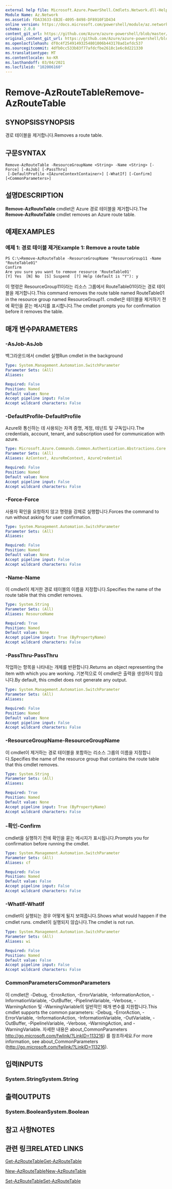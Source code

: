 ```yaml
---
external help file: Microsoft.Azure.PowerShell.Cmdlets.Network.dll-Help.xml
Module Name: Az.Network
ms.assetid: FDA33633-EB2E-4095-8498-DF8910F1D434
online version: https://docs.microsoft.com/powershell/module/az.network/remove-azroutetable
schema: 2.0.0
content_git_url: https://github.com/Azure/azure-powershell/blob/master/src/Network/Network/help/Remove-AzRouteTable.md
original_content_git_url: https://github.com/Azure/azure-powershell/blob/master/src/Network/Network/help/Remove-AzRouteTable.md
ms.openlocfilehash: df0c4f25491493254801006b443178ad1efdc537
ms.sourcegitcommit: 4dfb0cc533b83f77afdcfbe2618c1e6c8d221330
ms.translationtype: MT
ms.contentlocale: ko-KR
ms.lasthandoff: 03/04/2021
ms.locfileid: "102006160"
---
```

# <span data-ttu-id="9b9a3-101">Remove-AzRouteTable</span><span class="sxs-lookup"><span data-stu-id="9b9a3-101">Remove-AzRouteTable</span></span>

## <span data-ttu-id="9b9a3-102">SYNOPSIS</span><span class="sxs-lookup"><span data-stu-id="9b9a3-102">SYNOPSIS</span></span>
<span data-ttu-id="9b9a3-103">경로 테이블을 제거합니다.</span><span class="sxs-lookup"><span data-stu-id="9b9a3-103">Removes a route table.</span></span>

## <span data-ttu-id="9b9a3-104">구문</span><span class="sxs-lookup"><span data-stu-id="9b9a3-104">SYNTAX</span></span>

```
Remove-AzRouteTable -ResourceGroupName <String> -Name <String> [-Force] [-AsJob] [-PassThru]
 [-DefaultProfile <IAzureContextContainer>] [-WhatIf] [-Confirm] [<CommonParameters>]
```

## <span data-ttu-id="9b9a3-105">설명</span><span class="sxs-lookup"><span data-stu-id="9b9a3-105">DESCRIPTION</span></span>
<span data-ttu-id="9b9a3-106">**Remove-AzRouteTable** cmdlet은 Azure 경로 테이블을 제거합니다.</span><span class="sxs-lookup"><span data-stu-id="9b9a3-106">The **Remove-AzRouteTable** cmdlet removes an Azure route table.</span></span>

## <span data-ttu-id="9b9a3-107">예제</span><span class="sxs-lookup"><span data-stu-id="9b9a3-107">EXAMPLES</span></span>

### <span data-ttu-id="9b9a3-108">예제 1: 경로 테이블 제거</span><span class="sxs-lookup"><span data-stu-id="9b9a3-108">Example 1: Remove a route table</span></span>
```
PS C:\>Remove-AzRouteTable -ResourceGroupName "ResourceGroup11 -Name "RouteTable01"
Confirm
Are you sure you want to remove resource 'RouteTable01'
[Y] Yes  [N] No  [S] Suspend  [?] Help (default is "Y"): y
```

<span data-ttu-id="9b9a3-109">이 명령은 ResourceGroup11이라는 리소스 그룹에서 RouteTable01이라는 경로 테이블을 제거합니다.</span><span class="sxs-lookup"><span data-stu-id="9b9a3-109">This command removes the route table named RouteTable01 in the resource group named ResourceGroup11.</span></span>
<span data-ttu-id="9b9a3-110">cmdlet은 테이블을 제거하기 전에 확인을 묻는 메시지를 표시합니다.</span><span class="sxs-lookup"><span data-stu-id="9b9a3-110">The cmdlet prompts you for confirmation before it removes the table.</span></span>

## <span data-ttu-id="9b9a3-111">매개 변수</span><span class="sxs-lookup"><span data-stu-id="9b9a3-111">PARAMETERS</span></span>

### <span data-ttu-id="9b9a3-112">-AsJob</span><span class="sxs-lookup"><span data-stu-id="9b9a3-112">-AsJob</span></span>
<span data-ttu-id="9b9a3-113">백그라운드에서 cmdlet 실행</span><span class="sxs-lookup"><span data-stu-id="9b9a3-113">Run cmdlet in the background</span></span>

```yaml
Type: System.Management.Automation.SwitchParameter
Parameter Sets: (All)
Aliases:

Required: False
Position: Named
Default value: None
Accept pipeline input: False
Accept wildcard characters: False
```

### <span data-ttu-id="9b9a3-114">-DefaultProfile</span><span class="sxs-lookup"><span data-stu-id="9b9a3-114">-DefaultProfile</span></span>
<span data-ttu-id="9b9a3-115">Azure와 통신하는 데 사용되는 자격 증명, 계정, 테넌트 및 구독입니다.</span><span class="sxs-lookup"><span data-stu-id="9b9a3-115">The credentials, account, tenant, and subscription used for communication with azure.</span></span>

```yaml
Type: Microsoft.Azure.Commands.Common.Authentication.Abstractions.Core.IAzureContextContainer
Parameter Sets: (All)
Aliases: AzContext, AzureRmContext, AzureCredential

Required: False
Position: Named
Default value: None
Accept pipeline input: False
Accept wildcard characters: False
```

### <span data-ttu-id="9b9a3-116">-Force</span><span class="sxs-lookup"><span data-stu-id="9b9a3-116">-Force</span></span>
<span data-ttu-id="9b9a3-117">사용자 확인을 요청하지 않고 명령을 강제로 실행합니다.</span><span class="sxs-lookup"><span data-stu-id="9b9a3-117">Forces the command to run without asking for user confirmation.</span></span>

```yaml
Type: System.Management.Automation.SwitchParameter
Parameter Sets: (All)
Aliases:

Required: False
Position: Named
Default value: None
Accept pipeline input: False
Accept wildcard characters: False
```

### <span data-ttu-id="9b9a3-118">-Name</span><span class="sxs-lookup"><span data-stu-id="9b9a3-118">-Name</span></span>
<span data-ttu-id="9b9a3-119">이 cmdlet이 제거한 경로 테이블의 이름을 지정합니다.</span><span class="sxs-lookup"><span data-stu-id="9b9a3-119">Specifies the name of the route table that this cmdlet removes.</span></span>

```yaml
Type: System.String
Parameter Sets: (All)
Aliases: ResourceName

Required: True
Position: Named
Default value: None
Accept pipeline input: True (ByPropertyName)
Accept wildcard characters: False
```

### <span data-ttu-id="9b9a3-120">-PassThru</span><span class="sxs-lookup"><span data-stu-id="9b9a3-120">-PassThru</span></span>
<span data-ttu-id="9b9a3-121">작업하는 항목을 나타내는 개체를 반환합니다.</span><span class="sxs-lookup"><span data-stu-id="9b9a3-121">Returns an object representing the item with which you are working.</span></span>
<span data-ttu-id="9b9a3-122">기본적으로 이 cmdlet은 출력을 생성하지 않습니다.</span><span class="sxs-lookup"><span data-stu-id="9b9a3-122">By default, this cmdlet does not generate any output.</span></span>

```yaml
Type: System.Management.Automation.SwitchParameter
Parameter Sets: (All)
Aliases:

Required: False
Position: Named
Default value: None
Accept pipeline input: False
Accept wildcard characters: False
```

### <span data-ttu-id="9b9a3-123">-ResourceGroupName</span><span class="sxs-lookup"><span data-stu-id="9b9a3-123">-ResourceGroupName</span></span>
<span data-ttu-id="9b9a3-124">이 cmdlet이 제거하는 경로 테이블을 포함하는 리소스 그룹의 이름을 지정합니다.</span><span class="sxs-lookup"><span data-stu-id="9b9a3-124">Specifies the name of the resource group that contains the route table that this cmdlet removes.</span></span>

```yaml
Type: System.String
Parameter Sets: (All)
Aliases:

Required: True
Position: Named
Default value: None
Accept pipeline input: True (ByPropertyName)
Accept wildcard characters: False
```

### <span data-ttu-id="9b9a3-125">-확인</span><span class="sxs-lookup"><span data-stu-id="9b9a3-125">-Confirm</span></span>
<span data-ttu-id="9b9a3-126">cmdlet을 실행하기 전에 확인을 묻는 메시지가 표시됩니다.</span><span class="sxs-lookup"><span data-stu-id="9b9a3-126">Prompts you for confirmation before running the cmdlet.</span></span>

```yaml
Type: System.Management.Automation.SwitchParameter
Parameter Sets: (All)
Aliases: cf

Required: False
Position: Named
Default value: False
Accept pipeline input: False
Accept wildcard characters: False
```

### <span data-ttu-id="9b9a3-127">-WhatIf</span><span class="sxs-lookup"><span data-stu-id="9b9a3-127">-WhatIf</span></span>
<span data-ttu-id="9b9a3-128">cmdlet이 실행되는 경우 어떻게 될지 보여줍니다.</span><span class="sxs-lookup"><span data-stu-id="9b9a3-128">Shows what would happen if the cmdlet runs.</span></span>
<span data-ttu-id="9b9a3-129">cmdlet이 실행되지 않습니다.</span><span class="sxs-lookup"><span data-stu-id="9b9a3-129">The cmdlet is not run.</span></span>

```yaml
Type: System.Management.Automation.SwitchParameter
Parameter Sets: (All)
Aliases: wi

Required: False
Position: Named
Default value: False
Accept pipeline input: False
Accept wildcard characters: False
```

### <span data-ttu-id="9b9a3-130">CommonParameters</span><span class="sxs-lookup"><span data-stu-id="9b9a3-130">CommonParameters</span></span>
<span data-ttu-id="9b9a3-131">이 cmdlet은 -Debug, -ErrorAction, -ErrorVariable, -InformationAction, -InformationVariable, -OutBuffer, -PipelineVariable, -Verbose, -WarningAction 및 -WarningVariable의 일반적인 매개 변수를 지원합니다.</span><span class="sxs-lookup"><span data-stu-id="9b9a3-131">This cmdlet supports the common parameters: -Debug, -ErrorAction, -ErrorVariable, -InformationAction, -InformationVariable, -OutVariable, -OutBuffer, -PipelineVariable, -Verbose, -WarningAction, and -WarningVariable.</span></span> <span data-ttu-id="9b9a3-132">자세한 내용은 about_CommonParameters http://go.microsoft.com/fwlink/?LinkID=113216) 를 참조하세요.</span><span class="sxs-lookup"><span data-stu-id="9b9a3-132">For more information, see about_CommonParameters (http://go.microsoft.com/fwlink/?LinkID=113216).</span></span>

## <span data-ttu-id="9b9a3-133">입력</span><span class="sxs-lookup"><span data-stu-id="9b9a3-133">INPUTS</span></span>

### <span data-ttu-id="9b9a3-134">System.String</span><span class="sxs-lookup"><span data-stu-id="9b9a3-134">System.String</span></span>

## <span data-ttu-id="9b9a3-135">출력</span><span class="sxs-lookup"><span data-stu-id="9b9a3-135">OUTPUTS</span></span>

### <span data-ttu-id="9b9a3-136">System.Boolean</span><span class="sxs-lookup"><span data-stu-id="9b9a3-136">System.Boolean</span></span>

## <span data-ttu-id="9b9a3-137">참고 사항</span><span class="sxs-lookup"><span data-stu-id="9b9a3-137">NOTES</span></span>

## <span data-ttu-id="9b9a3-138">관련 링크</span><span class="sxs-lookup"><span data-stu-id="9b9a3-138">RELATED LINKS</span></span>

[<span data-ttu-id="9b9a3-139">Get-AzRouteTable</span><span class="sxs-lookup"><span data-stu-id="9b9a3-139">Get-AzRouteTable</span></span>](./Get-AzRouteTable.md)

[<span data-ttu-id="9b9a3-140">New-AzRouteTable</span><span class="sxs-lookup"><span data-stu-id="9b9a3-140">New-AzRouteTable</span></span>](./New-AzRouteTable.md)

[<span data-ttu-id="9b9a3-141">Set-AzRouteTable</span><span class="sxs-lookup"><span data-stu-id="9b9a3-141">Set-AzRouteTable</span></span>](./Set-AzRouteTable.md)


